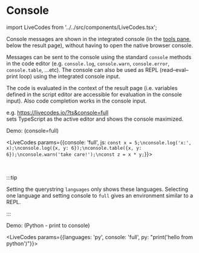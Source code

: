 # Console

import LiveCodes from '../../src/components/LiveCodes.tsx';

Console messages are shown in the integrated console (in the [tools pane](./tools-pane.md), below the result page), without having to open the native browser console.

Messages can be sent to the console using the standard `console` methods in the code editor (e.g. `console.log`, `console.warn`, `console.error`, `console.table`, ...etc). The console can also be used as REPL (read–eval–print loop) using the integrated console input.

The code is evaluated in the context of the result page (i.e. variables defined in the script editor are accessible for evaluation in the console input). Also code completion works in the console input.

e.g. https://livecodes.io/?ts&console=full <br />
sets TypeScript as the active editor and shows the console maximized.

Demo: (console=full)

<LiveCodes params={{console: 'full', js: `const x = 5;\nconsole.log('x:', x);\nconsole.log({x, y: 6});\nconsole.table({x, y: 6});\nconsole.warn('take care!');\nconst z = x * y;`}}></LiveCodes>

<p>&nbsp;</p>

:::tip

Setting the querystring `languages` only shows these languages.
Selecting one language and setting console to `full` gives an environment similar to a REPL.

:::

Demo: (Python - print to console)

<LiveCodes params={{languages: 'py', console: 'full', py: "print('hello from python')"}}></LiveCodes>
